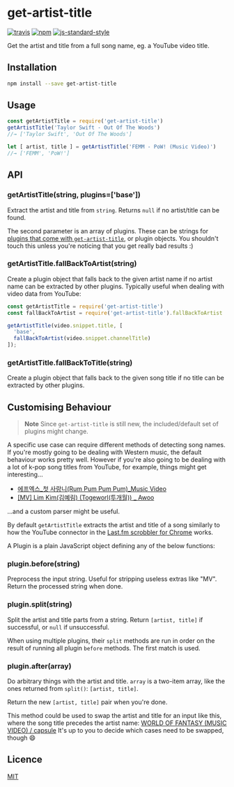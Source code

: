 # get-artist-title

[![travis](https://img.shields.io/travis/goto-bus-stop/get-artist-title.svg?style=flat-square)](https://travis-ci.org/goto-bus-stop/get-artist-title)
[![npm](https://img.shields.io/npm/v/get-artist-title.svg?style=flat-square)](https://npmjs.com/package/get-artist-title)
[![js-standard-style](https://img.shields.io/badge/code%20style-standard-brightgreen.svg?style=flat-square)](http://standardjs.com/)

Get the artist and title from a full song name, eg. a YouTube video title.

## Installation

```bash
npm install --save get-artist-title
```

## Usage

```js
const getArtistTitle = require('get-artist-title')
getArtistTitle('Taylor Swift - Out Of The Woods')
//→ ['Taylor Swift', 'Out Of The Woods']

let [ artist, title ] = getArtistTitle('FEMM - PoW! (Music Video)')
//→ ['FEMM', 'PoW!']
```

## API

### getArtistTitle(string, plugins=['base'])

Extract the artist and title from `string`. Returns `null` if no artist/title
can be found.

The second parameter is an array of plugins. These can be strings for [plugins
that come with `get-artist-title`](./lib/plugins), or plugin objects. You
shouldn't touch this unless you're noticing that you get really bad results :)

### getArtistTitle.fallBackToArtist(string)

Create a plugin object that falls back to the given artist name if no artist
name can be extracted by other plugins. Typically useful when dealing with video
data from YouTube:

```js
const getArtistTitle = require('get-artist-title')
const fallBackToArtist = require('get-artist-title').fallBackToArtist

getArtistTitle(video.snippet.title, [
  'base',
  fallBackToArtist(video.snippet.channelTitle)
]);
```

### getArtistTitle.fallBackToTitle(string)

Create a plugin object that falls back to the given song title if no title can
be extracted by other plugins.

## Customising Behaviour

> **Note** Since `get-artist-title` is still new, the included/default set of
> plugins might change.

A specific use case can require different methods of detecting song names. If
you're mostly going to be dealing with Western music, the default behaviour
works pretty well. However if you're also going to be dealing with a lot of
k-pop song titles from YouTube, for example, things might get interesting…

 * [에프엑스_첫 사랑니(Rum Pum Pum Pum)_Music Video](https://www.youtube.com/watch?v=xnku4o3tRB4)
 * [[MV] Lim Kim(김예림) (Togeworl(투개월)) _ Awoo](https://www.youtube.com/watch?v=CXPADwU05OQ)

…and a custom parser might be useful.

By default `getArtistTitle` extracts the artist and title of a song similarly to
how the YouTube connector in the [Last.fm scrobbler for Chrome](https://github.com/david-sabata/web-scrobbler)
works.

A Plugin is a plain JavaScript object defining any of the below functions:

### plugin.before(string)

Preprocess the input string. Useful for stripping useless extras like "MV".
Return the processed string when done.

### plugin.split(string)

Split the artist and title parts from a string. Return `[artist, title]` if
successful, or `null` if unsuccessful.

When using multiple plugins, their `split` methods are run in order on the
result of running all plugin `before` methods. The first match is used.

### plugin.after(array)

Do arbitrary things with the artist and title. `array` is a two-item array,
like the ones returned from `split()`: `[artist, title]`.

Return the new `[artist, title]` pair when you're done.

This method could be used to swap the artist and title for an input like this,
where the song title precedes the artist name:
[WORLD OF FANTASY (MUSIC VIDEO) / capsule](https://www.youtube.com/watch?v=W4h8m74pyC8)
It's up to you to decide which cases need to be swapped, though :smile:

## Licence

[MIT](./LICENSE)
